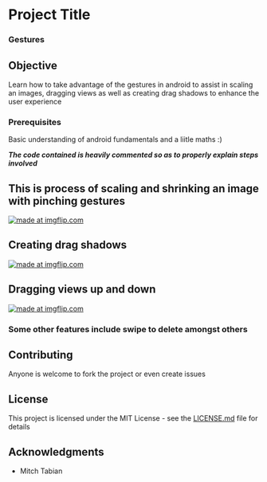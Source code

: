 # Project Title

### Gestures

## Objective
Learn how to take advantage of the gestures in android to assist in scaling an images, dragging views as well as creating drag shadows 
to enhance the user experience



### Prerequisites

Basic understanding of android fundamentals and a liitle maths :)



***The code contained is heavily commented so as to properly explain steps involved***



## This is process of scaling and shrinking an image with pinching gestures

<a href="https://imgflip.com/gif/2cetyr"><img src="https://i.imgflip.com/2cetyr.gif" title="made at imgflip.com"/></a>


## Creating drag shadows

<a href="https://imgflip.com/gif/2ceuqr"><img src="https://i.imgflip.com/2ceuqr.gif" title="made at imgflip.com"/></a>

## Dragging views up and down


<a href="https://imgflip.com/gif/2ceuzj"><img src="https://i.imgflip.com/2ceuzj.gif" title="made at imgflip.com"/></a>


### Some other features include swipe to delete amongst others

## Contributing

Anyone is welcome to fork the project or even create issues


## License

This project is licensed under the MIT License - see the [LICENSE.md](LICENSE.md) file for details

## Acknowledgments

* Mitch Tabian

